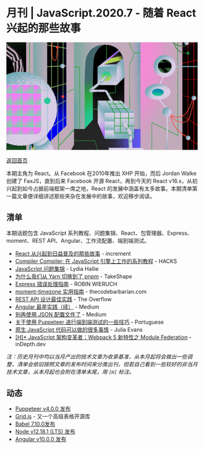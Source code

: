 # 月刊 | JavaScript.2020.7 - 随着 React 兴起的那些故事

![Teaser](./img/07.jpeg "Teaser")

[返回首页](https://github.com/hijiangtao/javascript-articles-monthly)

本期主角为 React。从 Facebook 在2010年推出 XHP 开始，而后 Jordan Walke 创建了 FaxJS，直到后来 Facebook 开源 React，再到今天的 React v16.x，从初兴起到如今占据前端框架一席之地，React 的发展中涵盖有太多故事。本期清单第一篇文章便详细讲述那些夹杂在发展中的故事，欢迎移步阅读。

## 清单

本期话题包含 JavaScript 系列教程、问题集锦、React、包管理器、Express、moment、REST API、Angular、工作流配置、端到端测试。

* [React 从兴起到日益普及的那些故事](https://increment.com/frontend/the-rise-of-react/) - increment
* [Compiler Compiler: 在 JavaScript 引擎上工作的系列教程](https://hacks.mozilla.org/2020/06/compiler-compiler-working-on-a-javascript-engine/) - HACKS
* [JavaScript 问题集锦](https://github.com/lydiahallie/javascript-questions#readme) - Lydia Hallie
* [为什么我们从 Yarn 切换到了 pnpm](https://www.takeshape.io/articles/why-we-switched-from-yarn-to-pnpm/) - TakeShape
* [Express 错误处理指南](https://www.robinwieruch.de/node-express-error-handling) - ROBIN WIERUCH
* [moment-timezone 实用指南](http://thecodebarbarian.com/a-practical-guide-to-moment-timezone.html) - thecodebarbarian.com
* [REST API 设计最佳实践](https://stackoverflow.blog/2020/03/02/best-practices-for-rest-api-design/) - The Overflow
* [Angular 最差实践（续）](https://medium.com/angular-in-depth/angular-bad-practices-revisited-4f607fcb75da) - Medium
* [别再使用 JSON 配置文件了](https://medium.com/trabe/stop-using-json-config-files-ab9bc55d82fa) - Medium
* [关于使用 Puppeteer 进行端到端测试的一些技巧](https://goodguydaniel.com/blog/tips-end-to-end-testing-puppeteer/) - Portuguese
* [原生 JavaScript 代码可以做的很多事情](https://jvns.ca/blog/2020/06/19/a-little-bit-of-plain-javascript-can-do-a-lot/) - Julia Evans
* [[H]* JavaScript 架构变革者：Webpack 5 新特性之 Module Federation](https://indepth.dev/webpack-5-module-federation-a-game-changer-in-javascript-architecture/) - inDepth.dev

*注：历史月刊中均以当月产出的技术文章为收录基准，从本月起将会做出一些调整，清单会依旧按照文章的发布时间来分类出刊，但若自己看到一些较好的非当月技术文章，从本月起也会附在清单末尾，用 `[H]` 标注。*

## 动态

* [Puppeteer v4.0.0 发布](https://github.com/puppeteer/puppeteer/releases/tag/v4.0.0)
* [Grid.js](https://gridjs.io/docs/examples/hello-world/) - 又一个高级表格开源库
* [Babel 7.10.0发布](https://babeljs.io/blog/2020/05/25/7.10.0)
* [Node v12.18.1 (LTS) 发布](https://nodejs.org/en/blog/release/v12.18.1/)
* [Angular v10.0.0 发布](https://blog.angular.io/version-10-of-angular-now-available-78960babd41)
